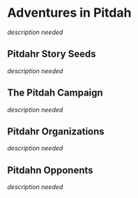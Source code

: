 # Adventures in Pitdah

*description needed*

## Pitdahr Story Seeds

*description needed*

## The Pitdah Campaign

*description needed*

## Pitdahr Organizations

*description needed*

## Pitdahn Opponents

*description needed*
